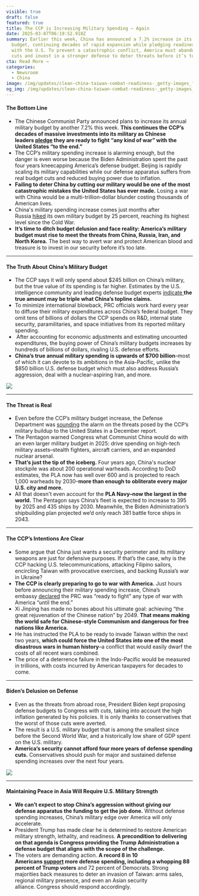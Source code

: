 ```yaml
---
visible: true
draft: false
featured: true
title: The CCP is Increasing Military Spending – Again
date: 2025-03-07T06:19:52.918Z
summary: Earlier this week, China has announced a 7.2% increase in its military
  budget, continuing decades of rapid expansion while pledging readiness for war
  with the U.S. To prevent a catastrophic conflict, America must abandon budget
  cuts and invest in a stronger defense to deter threats before it’s too late.
cta: Read More →
categories:
  - Newsroom
  - China
image: /img/updates/clean-china-taiwan-combat-readiness-_getty-images_featuredimage_mon-feb-24-2025.webp
og_img: /img/updates/clean-china-taiwan-combat-readiness-_getty-images_featuredimage_mon-feb-24-2025.webp
---
```

#### **The Bottom Line**

* The Chinese Communist Party announced plans to increase its annual military budget by another 7.2% this week. **This continues the CCP’s decades of massive investments into its military as Chinese leaders [pledge](https://8nithvebb.cc.rs6.net/tn.jsp?f=001krOoKyehg4_1CHplxRSr8srTuC22A9lhOqmkUb5oygjS_FJvbSph9D0GNauCghkd007S-UHxKPc6UOFG7PEcm4pDT-sVgRoPvQqRaP01KWo_eIKK671GNrwkBMeOL__B703vN-jdYhyN5tXfAYGCMXuflsrF83ZbChyK0CaDh6UxJBy-_Z3jURvrQSA-_bRJ&c=KENPg0JeyqW1BMq9ojGh8MQsaxcZ6WyE-iQMiCPZyMEIx54sjIvT7A==&ch=CJorP5UvE81ARzJBLyHL_VRBpZqps8I_nKgYPjYB0efDvX2oi4h42w== "https\://8nithvebb.cc.rs6.net/tn.jsp?f=001krOoKyehg4_1CHplxRSr8srTuC22A9lhOqmkUb5oygjS_FJvbSph9D0GNauCghkd007S-UHxKPc6UOFG7PEcm4pDT-sVgRoPvQqRaP01KWo_eIKK671GNrwkBMeOL\_\_B703vN-jdYhyN5tXfAYGCMXuflsrF83ZbChyK0CaDh6UxJBy-\_Z3jURvrQSA-\_bRJ&c=KENPg0JeyqW1BMq9ojGh8MQsaxcZ6WyE-iQMiCPZyMEIx54sjIvT7A==&ch=CJorP5UvE81ARzJBLyHL_VRBpZqps8I_nKgYPjYB0efDvX2oi4h42w==") they are ready to fight “any kind of war” with the United States “to the end."**  
* The CCP’s military spending increase is alarming enough, but the danger is even worse because the Biden Administration spent the past four years kneecapping America’s defense budget. Beijing is rapidly scaling its military capabilities while our defense apparatus suffers from real budget cuts and reduced buying power due to inflation.
* **Failing to deter China by cutting our military would be one of the most catastrophic mistakes the United States has ever made.** Losing a war with China would be a multi-trillion-dollar blunder costing thousands of American lives.
* China's military spending increase comes just months after Russia [hiked](https://8nithvebb.cc.rs6.net/tn.jsp?f=001krOoKyehg4_1CHplxRSr8srTuC22A9lhOqmkUb5oygjS_FJvbSph9D0GNauCghkdoSnt8DY9Nwzi590iaoZgyZANyWbEKNA5kF-b8M65AbvgsfSTjs0fE3z5yc56aplisaWNfGUBPFRpBz_jKLv4QsR7TjfQFS3auiyzFneRNufhQcREHW0U-1pjrszZCr7fDRH_KmKWgpj6FYM-RCb8ooc2KSz9AKjOMuFY-836xJ4oBRnjdDG_ldYaHAz2iG7P&c=KENPg0JeyqW1BMq9ojGh8MQsaxcZ6WyE-iQMiCPZyMEIx54sjIvT7A==&ch=CJorP5UvE81ARzJBLyHL_VRBpZqps8I_nKgYPjYB0efDvX2oi4h42w== "https\://8nithvebb.cc.rs6.net/tn.jsp?f=001krOoKyehg4_1CHplxRSr8srTuC22A9lhOqmkUb5oygjS_FJvbSph9D0GNauCghkdoSnt8DY9Nwzi590iaoZgyZANyWbEKNA5kF-b8M65AbvgsfSTjs0fE3z5yc56aplisaWNfGUBPFRpBz_jKLv4QsR7TjfQFS3auiyzFneRNufhQcREHW0U-1pjrszZCr7fDRH_KmKWgpj6FYM-RCb8ooc2KSz9AKjOMuFY-836xJ4oBRnjdDG_ldYaHAz2iG7P&c=KENPg0JeyqW1BMq9ojGh8MQsaxcZ6WyE-iQMiCPZyMEIx54sjIvT7A==&ch=CJorP5UvE81ARzJBLyHL_VRBpZqps8I_nKgYPjYB0efDvX2oi4h42w==") its own military budget by 25 percent, reaching its highest level since the Cold War.
* **It’s time to ditch budget delusion and face reality: America’s military budget must rise to meet the threats from China, Russia, Iran, and North Korea.** The best way to avert war and protect American blood and treasure is to invest in our security before it’s too late.

- - -

#### The Truth About China’s Military Budget

* The CCP says it will only spend about $245 billion on China’s military, but the true value of its spending is far higher. Estimates by the U.S. intelligence community and leading defense budget experts [indicate ](https://8nithvebb.cc.rs6.net/tn.jsp?f=001krOoKyehg4_1CHplxRSr8srTuC22A9lhOqmkUb5oygjS_FJvbSph9D0GNauCghkdE-LOA2WaVSzvay9gOf7N_NLEoGkPaqK-lt8BClCh02piHFvd8SACoTYkDSJndaOQcGdI-vdTtuZ1hQZ2qWwdkk2uN7jNAhDPn1m35L4EAF-DhS_pdHrHvTXMavcO1MGpMEpDgce0mZj6OhvolFbgRGBybPz-WzG5Gi8imPwZgaLBLyLFC_jXs5gRskUik-5YvGXwrcwbKKXbOrU1I9qlpJ03nlsUT4GhJSi9YByBexc1FMdJ5TSp9Q==&c=KENPg0JeyqW1BMq9ojGh8MQsaxcZ6WyE-iQMiCPZyMEIx54sjIvT7A==&ch=CJorP5UvE81ARzJBLyHL_VRBpZqps8I_nKgYPjYB0efDvX2oi4h42w== "https\://8nithvebb.cc.rs6.net/tn.jsp?f=001krOoKyehg4_1CHplxRSr8srTuC22A9lhOqmkUb5oygjS_FJvbSph9D0GNauCghkdE-LOA2WaVSzvay9gOf7N_NLEoGkPaqK-lt8BClCh02piHFvd8SACoTYkDSJndaOQcGdI-vdTtuZ1hQZ2qWwdkk2uN7jNAhDPn1m35L4EAF-DhS_pdHrHvTXMavcO1MGpMEpDgce0mZj6OhvolFbgRGBybPz-WzG5Gi8imPwZgaLBLyLFC_jXs5gRskUik-5YvGXwrcwbKKXbOrU1I9qlpJ03nlsUT4GhJSi9YByBexc1FMdJ5TSp9Q==&c=KENPg0JeyqW1BMq9ojGh8MQsaxcZ6WyE-iQMiCPZyMEIx54sjIvT7A==&ch=CJorP5UvE81ARzJBLyHL_VRBpZqps8I_nKgYPjYB0efDvX2oi4h42w==")**the true amount may be triple what China’s topline claims.**
* To minimize international blowback, PRC officials work hard every year to diffuse their military expenditures across China’s federal budget. They omit tens of billions of dollars the CCP spends on R&D, internal state security, paramilitaries, and space initiatives from its reported military spending.  
*  After accounting for economic adjustments and estimating uncounted expenditures, the buying power of China’s military budgets increases by hundreds of billions of dollars, rivaling U.S. defense efforts.
* **China’s true annual military spending is upwards of $700 billion**–most of which it can devote to its ambitions in the Asia-Pacific, unlike the $850 billion U.S. defense budget which must also address Russia’s aggression, deal with a nuclear-aspiring Iran, and more.﻿

![](https://files.constantcontact.com/bb1a97a2901/4e2e68f5-af6f-41fc-aaee-896f8ed102c5.png)

- - -

#### The Threat is Real

* Even before the CCP’s military budget increase, the Defense Department was [sounding](https://8nithvebb.cc.rs6.net/tn.jsp?f=001krOoKyehg4_1CHplxRSr8srTuC22A9lhOqmkUb5oygjS_FJvbSph9D0GNauCghkdAwOS20IZs5caGeW462GEgxI4I9R3bDUn73zTgVoaHbX6N4mt9l7rl8UZ41PqciiUdUQq7gk23fu3_nkjBuKp6VQzxr4zDlqTL-ioIhrrJsEkWfXImanZrdrY8gmAm-jSRkVaWHk58apDpIR-xCIoxoAhb_VoKAfKo2awRKgzXIw--fAwb6aFtRvMeba5Z23BAAv5jHlGwBLEn18s2eIXQwfWurqWRQkLj2awK7rxDSwy9UvS3xyy8t8j2Q2NIsTnz4E9L5h1qG0=&c=KENPg0JeyqW1BMq9ojGh8MQsaxcZ6WyE-iQMiCPZyMEIx54sjIvT7A==&ch=CJorP5UvE81ARzJBLyHL_VRBpZqps8I_nKgYPjYB0efDvX2oi4h42w== "https\://8nithvebb.cc.rs6.net/tn.jsp?f=001krOoKyehg4_1CHplxRSr8srTuC22A9lhOqmkUb5oygjS_FJvbSph9D0GNauCghkdAwOS20IZs5caGeW462GEgxI4I9R3bDUn73zTgVoaHbX6N4mt9l7rl8UZ41PqciiUdUQq7gk23fu3_nkjBuKp6VQzxr4zDlqTL-ioIhrrJsEkWfXImanZrdrY8gmAm-jSRkVaWHk58apDpIR-xCIoxoAhb_VoKAfKo2awRKgzXIw--fAwb6aFtRvMeba5Z23BAAv5jHlGwBLEn18s2eIXQwfWurqWRQkLj2awK7rxDSwy9UvS3xyy8t8j2Q2NIsTnz4E9L5h1qG0=&c=KENPg0JeyqW1BMq9ojGh8MQsaxcZ6WyE-iQMiCPZyMEIx54sjIvT7A==&ch=CJorP5UvE81ARzJBLyHL_VRBpZqps8I_nKgYPjYB0efDvX2oi4h42w==") the alarm on the threats posed by the CCP’s military buildup to the United States in a December report.
* The Pentagon warned Congress what Communist China would do with an even larger military budget in 2025: drive spending on high-tech military assets–stealth fighters, aircraft carriers, and an expanded nuclear arsenal.
* **That’s just the tip of the iceberg.** Four years ago, China's nuclear stockpile was about 200 operational warheads. According to DoD estimates, the PLA now has well over 600 and is projected to reach 1,000 warheads by 2030–**more than enough to obliterate every major U.S. city and more.**
* All that doesn't even account for the **PLA Navy–now the largest in the world.** The Pentagon says China’s fleet is expected to increase to 395 by 2025 and 435 ships by 2030. Meanwhile, the Biden Administration’s shipbuilding plan projected we’d only reach 381 battle force ships in 2043.

- - -

#### The CCP’s Intentions Are Clear

* Some argue that China just wants a security perimeter and its military weapons are just for defensive purposes. If that’s the case, why is the CCP hacking U.S. telecommunications, attacking Filipino sailors, encircling Taiwan with provocative exercises, and backing Russia’s war in Ukraine?
* **The CCP is clearly preparing to go to war with America.** Just hours before announcing their military spending increase, China’s embassy [declared](https://8nithvebb.cc.rs6.net/tn.jsp?f=001krOoKyehg4_1CHplxRSr8srTuC22A9lhOqmkUb5oygjS_FJvbSph9D0GNauCghkd7gwbo1Qm-LenvBAsZHodmGDseaXxQtqyQZSSgvKXczwQ1MLpGQyVaCIYov-JqZF-Xw40-0Gsq4rdsJSWWNAk7IwNDqfM4fVh-ZB4EBhiBeeSS6o69iduBrFBw9I-NjpP&c=KENPg0JeyqW1BMq9ojGh8MQsaxcZ6WyE-iQMiCPZyMEIx54sjIvT7A==&ch=CJorP5UvE81ARzJBLyHL_VRBpZqps8I_nKgYPjYB0efDvX2oi4h42w== "https\://8nithvebb.cc.rs6.net/tn.jsp?f=001krOoKyehg4_1CHplxRSr8srTuC22A9lhOqmkUb5oygjS_FJvbSph9D0GNauCghkd7gwbo1Qm-LenvBAsZHodmGDseaXxQtqyQZSSgvKXczwQ1MLpGQyVaCIYov-JqZF-Xw40-0Gsq4rdsJSWWNAk7IwNDqfM4fVh-ZB4EBhiBeeSS6o69iduBrFBw9I-NjpP&c=KENPg0JeyqW1BMq9ojGh8MQsaxcZ6WyE-iQMiCPZyMEIx54sjIvT7A==&ch=CJorP5UvE81ARzJBLyHL_VRBpZqps8I_nKgYPjYB0efDvX2oi4h42w==") the PRC was “ready to fight” any type of war with America “until the end.”
* Xi Jinping has made no bones about his ultimate goal: achieving “the great rejuvenation of the Chinese nation” by 2049. **That means making the world safe for Chinese-style Communism and dangerous for free nations like America.**
* He has instructed the PLA to be ready to invade Taiwan within the next two years, **which could force the United States into one of the most disastrous wars in human history**–a conflict that would easily dwarf the costs of all recent wars combined.
* The price of a deterrence failure in the Indo-Pacific would be measured in trillions, with costs incurred by American taxpayers for decades to come.

- - -

#### Biden’s Delusion on Defense

* Even as the threats from abroad rose, President Biden kept proposing defense budgets to Congress with cuts, taking into account the high inflation generated by his policies. It is only thanks to conservatives that the worst of those cuts were averted. 
* The result is a U.S. military budget that is among the smallest since before the Second World War, and a historically low share of GDP spent on the U.S. military.
* **America’s security cannot afford four more years of defense spending cuts.** Conservatives should push for major and sustained defense spending increases over the next four years.

![](https://files.constantcontact.com/bb1a97a2901/f09a36cd-ff76-46c0-a0cc-6a434cef069a.png)

- - -

#### Maintaining Peace in Asia Will Require U.S. Military Strength

* **We can’t expect to stop China’s aggression without giving our defense apparatus the funding to get the job done.** Without defense spending increases, China’s military edge over America will only accelerate.
* President Trump has made clear he is determined to restore American military strength, lethality, and readiness. **A precondition to delivering on that agenda is Congress providing the Trump Administration a defense budget that aligns with the scope of the challenge.**
* The voters are demanding action. **A record 8 in 10 Americans [support](https://8nithvebb.cc.rs6.net/tn.jsp?f=001krOoKyehg4_1CHplxRSr8srTuC22A9lhOqmkUb5oygjS_FJvbSph9D0GNauCghkdc9fYf1LOJ1OP7kKza3eyjB1oAA8HI9_KeU_KTmv6ReqoHBkL8ZzZS_Q6oaw9pw4hGjbtj7gj9bts7vHK8ZJ1iHooB8g72gkpnPusknNCM9ixAvHoDzvkJMG1sKy0qehPwkvHHJPWpatg-7aWed_suA==&c=KENPg0JeyqW1BMq9ojGh8MQsaxcZ6WyE-iQMiCPZyMEIx54sjIvT7A==&ch=CJorP5UvE81ARzJBLyHL_VRBpZqps8I_nKgYPjYB0efDvX2oi4h42w== "https\://8nithvebb.cc.rs6.net/tn.jsp?f=001krOoKyehg4_1CHplxRSr8srTuC22A9lhOqmkUb5oygjS_FJvbSph9D0GNauCghkdc9fYf1LOJ1OP7kKza3eyjB1oAA8HI9_KeU_KTmv6ReqoHBkL8ZzZS_Q6oaw9pw4hGjbtj7gj9bts7vHK8ZJ1iHooB8g72gkpnPusknNCM9ixAvHoDzvkJMG1sKy0qehPwkvHHJPWpatg-7aWed_suA==&c=KENPg0JeyqW1BMq9ojGh8MQsaxcZ6WyE-iQMiCPZyMEIx54sjIvT7A==&ch=CJorP5UvE81ARzJBLyHL_VRBpZqps8I_nKgYPjYB0efDvX2oi4h42w==") more defense spending, including a whopping 88 percent of Trump voters** and 72 percent of Democrats. Strong majorities back measures to deter an invasion of Taiwan: arms sales, regional military presence, and even an Asian security alliance. Congress should respond accordingly.